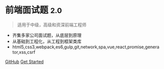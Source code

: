 
<!-- ![logo](_media/icon.svg) -->

# 前端面试题 <small>2.0</small>

> 适用于中级，高级和资深前端工程师

- 齐集多家公司面试题，从底层到原理
- 从基础到工程化，从工程到框架类库
- html5,css3,webpack,es6,gulp,git,network,spa,vue,react,promise,generator,xss,csrf

[GitHub](https://github.com/hawx1993/Front-end-Interview-Questions)
[Get Started](#interview-quesetions)
